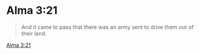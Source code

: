 # Alma 3:21

> And it came to pass that there was an army sent to drive them out of their land.

[Alma 3:21](https://www.churchofjesuschrist.org/study/scriptures/bofm/alma/3?lang=eng&id=p21#p21)


